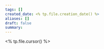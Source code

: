 ```yaml
---
tags: []
created_date: <% tp.file.creation_date() %>
aliases: []
draft: false
summary: 
---
```


<% tp.file.cursor() %>
